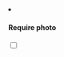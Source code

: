 <!-- HTML example -->
<li id="check_name_item" class="touchList-item touchList-item--input-checkbox">
	<label class="ffbox ffbox--touchList-input">
		<div class="ffbox-flex">
			<h4 class="touchList-label touchList-label--input">Require photo</h4>
		</div>
		<div class="ffbox-fix">
			<input type="checkbox" name="check_name" id="check_name" class="" value="1" tabindex="0">
			<i class="icon-s icon-checkbox pseudocheckbox"></i>
		</div>
	</label>
	<div class="ffbox">
		<div class="ffbox-flex touchList-helperTextWrap">
			<label id="check_name_helper" for="check_name" class="touchList-helperText"></label>
		</div>
	</div>
</li>
